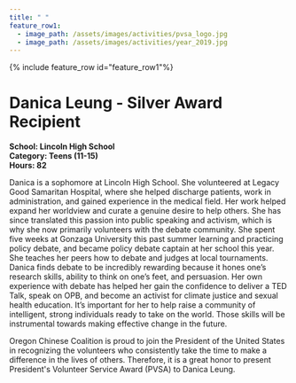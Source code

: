```yaml
---
title: " "
feature_row1:
  - image_path: /assets/images/activities/pvsa_logo.jpg
  - image_path: /assets/images/activities/year_2019.jpg
---
```


{% include feature_row id="feature_row1"%}

# Danica Leung - Silver Award Recipient

**School: Lincoln High School**  
**Category: Teens (11-15)**  
**Hours: 82**  

Danica is a sophomore at Lincoln High School. She volunteered at Legacy Good Samaritan Hospital, where she helped discharge patients, work in administration, and gained experience in the medical field. Her work helped expand her worldview and curate a genuine desire to help others. She has since translated this passion into public speaking and activism, which is why she now primarily volunteers with the debate community. She spent five weeks at Gonzaga University this past summer learning and practicing policy debate, and became policy debate captain at her school this year. She teaches her peers how to debate and judges at local tournaments. Danica finds debate to be incredibly rewarding because it hones one’s research skills, ability to think on one’s feet, and persuasion. Her own experience with debate has helped her gain the confidence to deliver a TED Talk, speak on OPB, and become an activist for climate justice and sexual health education. It’s important for her to help raise a community of intelligent, strong individuals ready to take on the world. Those skills will be instrumental towards making effective change in the future.   

Oregon Chinese Coalition is proud to join the President of the United States in recognizing the volunteers who consistently take the time to make a difference in the lives of others. Therefore, it is a great honor to present President's Volunteer Service Award (PVSA) to Danica Leung.
